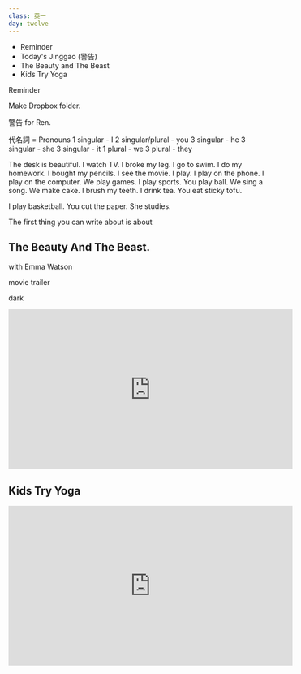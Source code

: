 ```yaml
---
class: 英一
day: twelve
---
```


- Reminder
- Today's Jinggao (警告)
- The Beauty and The Beast
- Kids Try Yoga


Reminder

Make Dropbox folder.


警告 for Ren.


代名詞 = Pronouns
1 singular        -  I
2 singular/plural - you
3 singular        -  he
3 singular        - she
3 singular        - it
1 plural          - we
3 plural          - they


The desk is beautiful.
I watch TV.
I broke my leg.
I go to swim.
I do my homework.
I bought my pencils.
I see the movie.
I play.
I play on the phone.
I play on the computer.
We play games.
I play sports.
You play ball.
We sing a song.
We make cake.
I brush my teeth.
I drink tea.
You eat sticky tofu.

I play basketball.
You cut the paper.
She studies.

The first thing you can write about is about

## The Beauty And The Beast.
with Emma Watson

movie trailer

dark

<iframe src="https://www.facebook.com/plugins/video.php?href=https%3A%2F%2Fwww.facebook.com%2FGoodMorningAmerica%2Fvideos%2Fvb.59306617060%2F10153633298992061%2F%3Ftype%3D3&show_text=0&width=560" width="560" height="315" style="border:none;overflow:hidden" scrolling="no" frameborder="0" allowTransparency="true" allowFullScreen="true"></iframe>

## Kids Try Yoga

<iframe src="https://www.facebook.com/plugins/video.php?href=https%3A%2F%2Fwww.facebook.com%2FBuzzFeedVideo%2Fvideos%2Fvb.1318800798260799%2F1977658665708339%2F%3Ftype%3D3&show_text=0&width=560" width="560" height="315" style="border:none;overflow:hidden" scrolling="no" frameborder="0" allowTransparency="true" allowFullScreen="true"></iframe>



